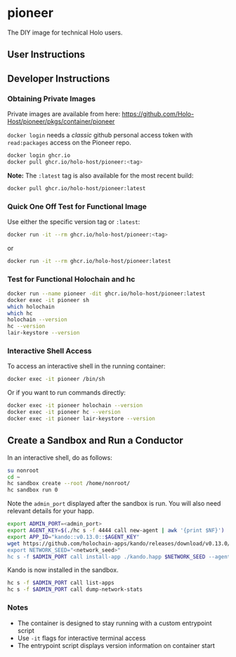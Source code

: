 # pioneer

The DIY image for technical Holo users.

## User Instructions

## Developer Instructions

### Obtaining Private Images

Private images are available from here:
https://github.com/Holo-Host/pioneer/pkgs/container/pioneer

`docker login` needs a *classic* github personal access token with `read:packages` access on the Pioneer repo.

```sh
docker login ghcr.io
docker pull ghcr.io/holo-host/pioneer:<tag>
```

**Note:** The `:latest` tag is also available for the most recent build:

```sh
docker pull ghcr.io/holo-host/pioneer:latest
```

### Quick One Off Test for Functional Image

Use either the specific version tag or `:latest`:

```sh
docker run -it --rm ghcr.io/holo-host/pioneer:<tag>
```

or

```sh
docker run -it --rm ghcr.io/holo-host/pioneer:latest
```

### Test for Functional Holochain and hc

```sh
docker run --name pioneer -dit ghcr.io/holo-host/pioneer:latest
docker exec -it pioneer sh
which holochain
which hc
holochain --version
hc --version
lair-keystore --version
```

### Interactive Shell Access

To access an interactive shell in the running container:

```sh
docker exec -it pioneer /bin/sh
```

Or if you want to run commands directly:

```sh
docker exec -it pioneer holochain --version
docker exec -it pioneer hc --version
docker exec -it pioneer lair-keystore --version
```

## Create a Sandbox and Run a Conductor

In an interactive shell, do as follows:

```sh
su nonroot
cd ~
hc sandbox create --root /home/nonroot/
hc sandbox run 0
```

Note the `admin_port` displayed after the sandbox is run.  You will also need relevant details for your happ.

```sh
export ADMIN_PORT=<admin_port>
export AGENT_KEY=$(./hc s -f 4444 call new-agent | awk '{print $NF}')
export APP_ID="kando::v0.13.0::$AGENT_KEY"
wget https://github.com/holochain-apps/kando/releases/download/v0.13.0/kando.happ"
export NETWORK_SEED="<network_seed>"
hc s -f $ADMIN_PORT call install-app ./kando.happ $NETWORK_SEED --agent-key "$AGENT_KEY" --app-id "$APP_ID"

```

Kando is now installed in the sandbox.

```sh
hc s -f $ADMIN_PORT call list-apps
hc s -f $ADMIN_PORT call dump-network-stats

```

### Notes

- The container is designed to stay running with a custom entrypoint script
- Use `-it` flags for interactive terminal access
- The entrypoint script displays version information on container start

